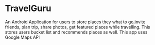 # TravelGuru
An Android Application for users to store places they what to go,invite friends, plan trip, share photos, get featured places while travelling.
This stores users bucket list and recommends places as well.
This app uses Google Maps API
